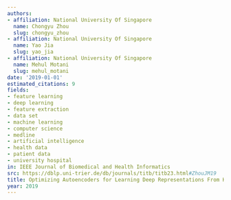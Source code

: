 ```yaml
---
authors:
- affiliation: National University Of Singapore
  name: Chongyu Zhou
  slug: chongyu_zhou
- affiliation: National University Of Singapore
  name: Yao Jia
  slug: yao_jia
- affiliation: National University Of Singapore
  name: Mehul Motani
  slug: mehul_motani
date: '2019-01-01'
estimated_citations: 9
fields:
- feature learning
- deep learning
- feature extraction
- data set
- machine learning
- computer science
- medline
- artificial intelligence
- health data
- patient data
- university hospital
in: IEEE Journal of Biomedical and Health Informatics
src: https://dblp.uni-trier.de/db/journals/titb/titb23.html#ZhouJM19
title: Optimizing Autoencoders for Learning Deep Representations From Health Data
year: 2019
---
```

